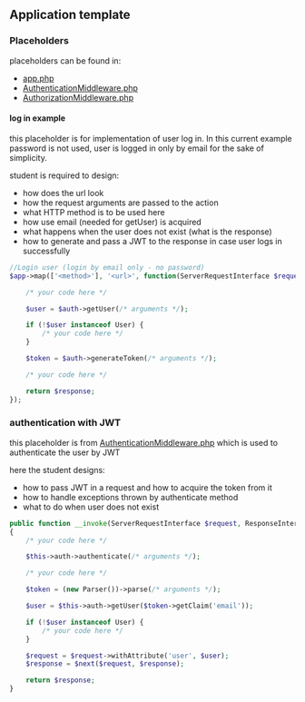 ## Application template

### Placeholders

placeholders can be found in:
* [app.php](https://github.com/ClearcodeHQ/eh-library-template/blob/master/src/app.php)
* [AuthenticationMiddleware.php](https://github.com/ClearcodeHQ/eh-library-template/blob/master/src/Middleware/AuthenticationMiddleware.php)
* [AuthorizationMiddleware.php](https://github.com/ClearcodeHQ/eh-library-template/blob/master/src/Middleware/AuthorizationMiddleware.php)

#### log in example

this placeholder is for implementation of user log in. In this current example password is not used, user is logged in only by email for the sake of simplicity.

student is required to design:
* how does the url look
* how the request arguments are passed to the action
* what HTTP method is to be used here
* how use email (needed for getUser) is acquired
* what happens when the user does not exist (what is the response)
* how to generate and pass a JWT to the response in case user logs in successfully


```php
//Login user (login by email only - no password)
$app->map(['<method>'], '<url>', function(ServerRequestInterface $request, ResponseInterface $response, $args = []) use ($auth /* dependencies */) {

    /* your code here */

    $user = $auth->getUser(/* arguments */);

    if (!$user instanceof User) {
        /* your code here */
    }

    $token = $auth->generateToken(/* arguments */);

    /* your code here */

    return $response;
});
```

### authentication with JWT

this placeholder is from [AuthenticationMiddleware.php](https://github.com/ClearcodeHQ/eh-library-template/blob/master/src/Middleware/AuthenticationMiddleware.php) which is used to authenticate the user by JWT

here the student designs:
* how to pass JWT in a request and how to acquire the token from it
* how to handle exceptions thrown by authenticate method
* what to do when user does not exist

```php
public function __invoke(ServerRequestInterface $request, ResponseInterface $response, $next)
{
    /* your code here */

    $this->auth->authenticate(/* arguments */);

    /* your code here */

    $token = (new Parser())->parse(/* arguments */);

    $user = $this->auth->getUser($token->getClaim('email'));

    if (!$user instanceof User) {
        /* your code here */
    }

    $request = $request->withAttribute('user', $user);
    $response = $next($request, $response);

    return $response;
}
```
